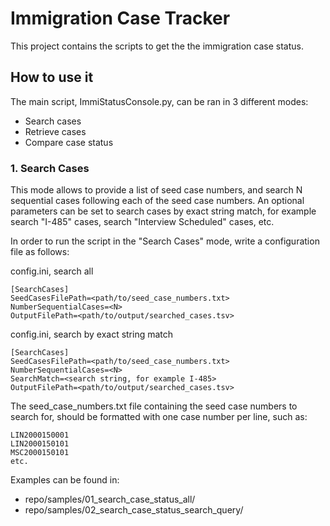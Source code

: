 # Immigration Case Tracker

This project contains the scripts to get the the immigration case status.

## How to use it

The main script, ImmiStatusConsole.py, can be ran in 3 different modes:

* Search cases
* Retrieve cases
* Compare case status


### 1. Search Cases
This mode allows to provide a list of seed case numbers, and search N sequential cases following each of the seed case numbers. An optional parameters can be set to search cases by exact string match, for example search "I-485" cases, search "Interview Scheduled" cases, etc.

In order to run the script in the "Search Cases" mode, write a configuration file as follows:

config.ini, search all
```
[SearchCases]
SeedCasesFilePath=<path/to/seed_case_numbers.txt>
NumberSequentialCases=<N>
OutputFilePath=<path/to/output/searched_cases.tsv>
```

config.ini, search by exact string match
```
[SearchCases]
SeedCasesFilePath=<path/to/seed_case_numbers.txt>
NumberSequentialCases=<N>
SearchMatch=<search string, for example I-485>
OutputFilePath=<path/to/output/searched_cases.tsv>
```

The seed_case_numbers.txt file containing the seed case numbers to search for, should be formatted with one case number per line, such as:
```
LIN2000150001
LIN2000150101
MSC2000150101
etc.
```

Examples can be found in:
* repo/samples/01_search_case_status_all/
* repo/samples/02_search_case_status_search_query/

